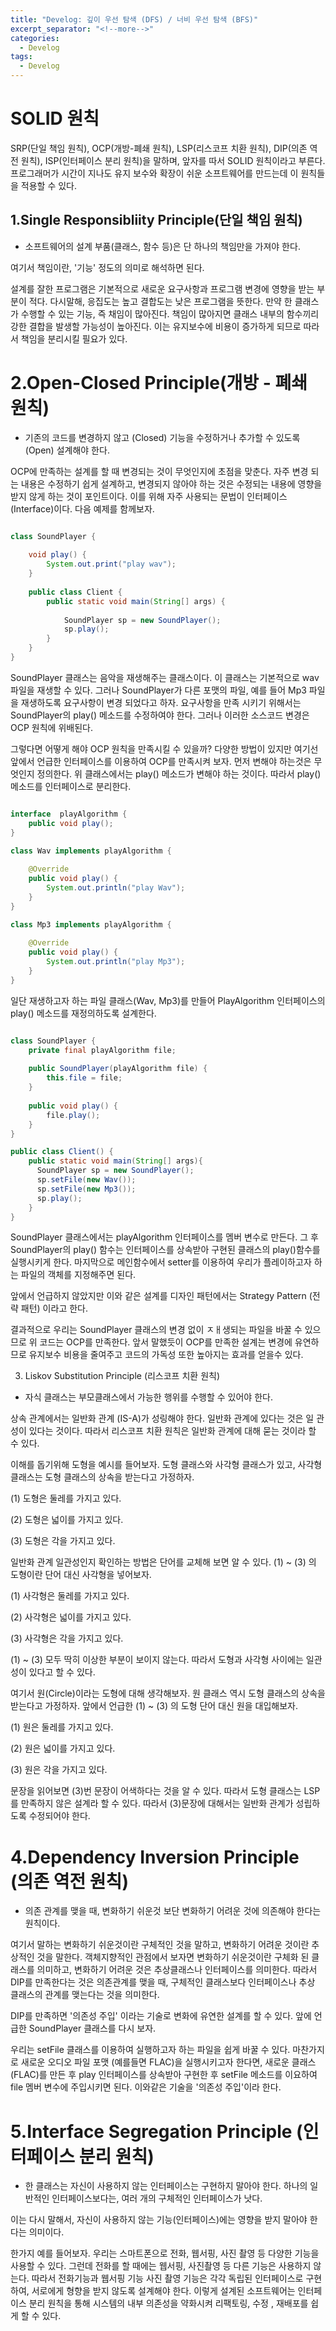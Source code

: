```yaml
---
title: "Develog: 깊이 우선 탐색 (DFS) / 너비 우선 탐색 (BFS)"
excerpt_separator: "<!--more-->"
categories:
  - Develog
tags:
  - Develog
---
```



SOLID 원칙
=

SRP(단일 책임 원칙), OCP(개방-폐쇄 원칙), LSP(리스코프 치환 원칙),
DIP(의존 역전 원칙), ISP(인터페이스 분리 원칙)을 말하며, 앞자를 따서 SOLID 원칙이라고 부른다.
프로그래머가 시간이 지나도 유지 보수와 확장이 쉬운 소프트웨어를 만드는데 이 원칙들을 적용할 수 있다.



1.Single Responsibliity Principle(단일 책임 원칙)
-

- 소프트웨어의 설계 부품(클래스, 함수 등)은 단 하나의 책임만을 가져야 한다.

여기서 책임이란, '기능' 정도의 의미로 해석하면 된다.

설계를 잘한 프로그램은 기본적으로 새로운 요구사항과 프로그램 변경에 영향을 받는 부분이 적다. 다시말해, 응집도는 높고 결합도는 
낮은 프로그램을 뜻한다. 만약 한 클래스가 수행할 수 있는 기능, 즉 채임이 많아진다. 책임이 많아지면 클래스 내부의 함수끼리 강한 결합을 발생할 가능성이 높아진다.
이는 유지보수에 비용이 증가하게 되므로 따라서 책임을 분리시킬 필요가 있다.

2.Open-Closed Principle(개방 - 폐쇄 원칙)
=

- 기존의 코드를 변경하지 않고 (Closed) 기능을 수정하거나 추가할 수 있도록 (Open) 설계해야 한다.

OCP에 만족하는 설계를 할 때 변경되는 것이 무엇인지에 초점을 맞춘다. 자주 변경 되는 내용은 수정하기 쉽게 설계하고, 변경되지 않아야 하는 것은 수정되는 내용에 영향을 받지 않게 하는 것이 포인트이다.
이를 위해 자주 사용되는 문법이 인터페이스(Interface)이다. 다음 예제를 함께보자.

```java

class SoundPlayer {
    
    void play() {
        System.out.print("play wav");
    }
    
    public class Client {
        public static void main(String[] args) {
            
            SoundPlayer sp = new SoundPlayer();
            sp.play();
        }
    }
}
```

SoundPlayer 클래스는 음악을 재생해주는 클래스이다. 이 클래스는 기본적으로 wav파일을 재생할 수 있다. 그러나 SoundPlayer가 다른 포맷의 파일, 예를 들어 Mp3 파일을 재생하도록 요구사항이 변경 되었다고 하자. 요구사항을 만족 시키기 위해서는 SoundPlayer의 play()
메소드를 수정하여야 한다. 그러나 이러한 소스코드 변경은 OCP 원칙에 위배된다.

그렇다면 어떻게 해야 OCP 원칙을 만족시킬 수 있을까? 다양한 방법이 있지만 여기선 앞에서 언급한 인터페이스를 이용하여 OCP를 만족시켜 보자. 먼저 변해야 하는것은 무엇인지 정의한다. 위 클래스에서는 play() 메소드가 변해야 하는 것이다. 따라서 play()
메소드를 인터페이스로 분리한다.

```java

interface  playAlgorithm {
    public void play();
}

class Wav implements playAlgorithm {
    
    @Override
    public void play() {
        System.out.println("play Wav");
    }
}   

class Mp3 implements playAlgorithm {
    
    @Override   
    public void play() {
        System.out.println("play Mp3");
    }
}
```

일단 재생하고자 하는 파일 클래스(Wav, Mp3)를 만들어 PlayAlgorithm 인터페이스의 play() 메소드를 재정의하도록 설계한다.


```java

class SoundPlayer {
    private final playAlgorithm file;
    
    public SoundPlayer(playAlgorithm file) {
        this.file = file;
    }
    
    public void play() {
        file.play();
    }
}

public class Client() {
    public static void main(String[] args){
      SoundPlayer sp = new SoundPlayer();
      sp.setFile(new Wav());
      sp.setFile(new Mp3());
      sp.play();
    }
}

```

SoundPlayer 클래스에서는 playAlgorithm 인터페이스를 멤버 변수로 만든다. 그 후
SoundPlayer의 play() 함수는 인터페이스를 상속받아 구현된 클래스의 play()함수를 실행시키게 한다.
마지막으로 메인함수에서 setter를 이용하여 우리가 플레이하고자 하는 파일의 객체를 지정해주면 된다.

앞에서 언급하지 않았지만 이와 같은 설계를 디자인 패턴에서는 Strategy Pattern (전략 패턴) 이라고 한다.

결과적으로 우리는 SoundPlayer 클래스의 변경 없이 ㅈㅐ생되는 파일을 바꿀 수 있으므로 위 코드는 OCP를 만족한다.
앞서 말했듯이 OCP를 만족한 설계는 변경에 유연하므로 유지보수 비용을 줄여주고 코드의 가독성 또한 높아지는 효과를 얻을수 있다.


3. Liskov Substitution Principle (리스코프 치환 원칙)

 - 자식 클래스는 부모클래스에서 가능한 행위를 수행할 수 있어야 한다.
 
 상속 관계에서는 일반화 관계 (IS-A)가 성링해야 한다. 일반화 관계에 있다는 것은 일
 관성이 있다는 것이다. 따라서 리스코프 치환 원칙은 일반화 관계에 대해 묻는 것이라 할 수 있다.
 
 이해를 돕기위해 도형을 예시를 들어보자. 도형 클래스와 사각형 클래스가 있고, 사각형 클래스는 도형 클래스의 상속을 받는다고 가정하자.
 
 (1) 도형은 둘레를 가지고 있다.
 
 (2) 도형은 넓이를 가지고 있다.
 
 (3) 도형은 각을 가지고 있다.
 
 
 일반화 관계 일관성인지 확인하는 방법은 단어를 교체해 보면 알 수 있다. (1) ~ (3) 의 도형이란 단어 대신 사각형을 넣어보자.
 
  (1) 사각형은 둘레를 가지고 있다.
  
  (2) 사각형은 넓이를 가지고 있다.
  
  (3) 사각형은 각을 가지고 있다.
  
  (1) ~ (3) 모두 딱히 이상한 부분이 보이지 않는다. 따라서 도형과 사각형 사이에는 일관성이 있다고 할 수 있다.
  
  여기서 원(Circle)이라는 도형에 대해 생각해보자. 원 클래스 역시 도형 클래스의 상속을 받는다고 가정하자. 앞에서 
  언급한 (1) ~ (3) 의 도형 단어 대신 원을 대입해보자.
  
  (1) 원은 둘레를 가지고 있다.
  
  (2) 원은 넓이를 가지고 있다.
  
  (3) 원은 각을 가지고 있다.
  
  문장을 읽어보면 (3)번 문장이 어색하다는 것을 알 수 있다. 따라서 도형 클래스는 LSP를 만족하지 않은 설계라 할 수 있다.
  따라서 (3)문장에 대해서는 일반화 관계가 성립하도록 수정되어야 한다.
  
  
4.Dependency Inversion Principle (의존 역전 원칙)
=

 - 의존 관계를 맺을 때, 변화하기 쉬운것 보단 변화하기 어려운 것에 의존해야 한다는 원칙이다.
 
 여기서 말하는 변화하기 쉬운것이란 구체적인 것을 말하고, 변화하기 어려운 것이란 추상적인 것을 말한다. 객체지향적인 관점에서 보자면 변화하기 쉬운것이란 구체화 된 클래스를 의미하고, 변화하기 어려운 것은
 추상클래스나 인터페이스를 의미한다. 따라서 DIP를 만족한다는 것은 의존관계를 맺을 때, 구체적인 클래스보다 인터페이스나 추상 클래스의 관계를 맺는다는 것을 의미한다.
 
 DIP를 만족하면 '의존성 주입' 이라는 기술로 변화에 유연한 설계를 할 수 있다. 앞에 언급한 SoundPlayer 클래스를 다시 보자.
 
 우리는 setFile 클래스를 이용하여 실행하고자 하는 파일을 쉽게 바꿀 수 있다. 마찬가지로 새로운 오디오 파일 포맷 (예를들면 FLAC)을 실행시키고자 한다면, 새로운 클래스(FLAC)를 만든 후 play 인터페이스를 상속받아
 구현한 후 setFile 메소드를 이요하여 file 멤버 변수에 주입시키면 된다. 이와같은 기술을 '의존성 주입'이라 한다.

5.Interface Segregation Principle (인터페이스 분리 원칙)
=

 - 한 클래스는 자신이 사용하지 않는 인터페이스는 구현하지 말아야 한다. 하나의 일반적인 인터페이스보다는, 여러 개의 구체적인 인터페이스가 낫다.
 
  이는 다시 말해서, 자신이 사용하지 않는 기능(인터페이스)에는 영향을 받지 말아야 한다는 의미이다.
  
  한가지 예를 들어보자. 우리는 스마트폰으로 전화, 웹서핑, 사진 촬영 등 다양한 기능을 사용할 수 있다. 그런데 전화를 할 때에는 웹서핑, 사진촬영 등 다른 기능은 사용하지 않는다. 따라서
  전화기능과 웹서핑 기능 사진 촬영 기능은 각각 독립된 인터페이스로 구현하여, 서로에게 형향을 받지 않도록 설계해야 한다. 이렇게 설계된 소프트웨어는 인터페이스 분리 원칙을 통해 시스템의 내부 의존성을 약화시켜 리팩토링, 수정 , 재배포를 쉽게 할 수 있다.
  
     
 
 


    
 